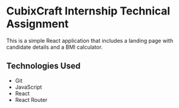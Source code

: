 # CubixCraft Internship Technical Assignment 

This is a simple React application that includes a landing page with candidate details and a BMI calculator.

## Technologies Used
- Git
- JavaScript
- React
- React Router
